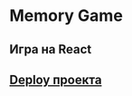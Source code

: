 # Memory Game

## Игра на React
## [Deploy проекта](https://noch4nce.github.io/covid-dashboard/covid-dashboard/build/index.html)
